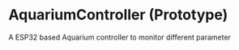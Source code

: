 # AquariumController (Prototype)

A ESP32 based Aquarium controller to monitor different parameter 
